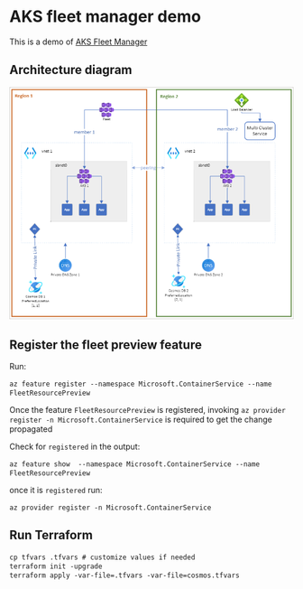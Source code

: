 # AKS fleet manager demo

This is a demo of [AKS Fleet Manager](https://learn.microsoft.com/en-gb/azure/kubernetes-fleet/)

## Architecture diagram

![diagram](/images/architecture_diagram.png)

## Register the fleet preview feature

Run:
```
az feature register --namespace Microsoft.ContainerService --name FleetResourcePreview
```

Once the feature `FleetResourcePreview` is registered, invoking `az provider register -n Microsoft.ContainerService` is required to get the change propagated

Check for `registered` in the output:

```
az feature show  --namespace Microsoft.ContainerService --name FleetResourcePreview
```

once it is `registered` run:

```
az provider register -n Microsoft.ContainerService
```

## Run Terraform

```
cp tfvars .tfvars # customize values if needed
terraform init -upgrade
terraform apply -var-file=.tfvars -var-file=cosmos.tfvars
```
